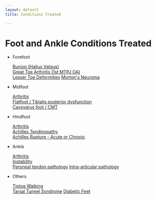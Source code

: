 ```yaml
---
layout: default
title: Conditions Treated

---
```


# Foot and Ankle Conditions Treated

* Forefoot

   [Bunion (Hallux Valgus)](conditions/forefoot-bunion)  
   [Great Toe Arthritis (1st MTPJ OA)](conditions/forefoot-mtpj)  
   [Lesser Toe Deformities](conditions/lesser-toe)
   [Morton's Neuroma](mortons-neuroma)


* Midfoot

   [Arthritis](conditions/midfoot-oa)  
   [Flatfoot / Tibialis posterior dysfunction](flatfoot)  
   [Cavovarus foot / CMT](midfoot-cavovarus)


* Hindfoot

   [Arthritis](hindfoot-arthritis)  
   [Achilles Tendinopathy](hindfoot-tendinopath)  
   [Achilles Rupture - Acute or Chronic](hindfoot-rupture)


* Ankle

   [Arthritis](ankle-arthritis)  
   [Instability](ankle-instability)   
   [Peroneal tendon pathology](ankle-peronealtendon) 
   [Intra-articular pathology](ankle-intraarticular) 


* Others

   [Tiptoe Walking](tiptoewalking)  
   [Tarsal Tunnel Syndrome](tarsaltunnel) 
   [Diabetic Feet](diabeticfeet) 

